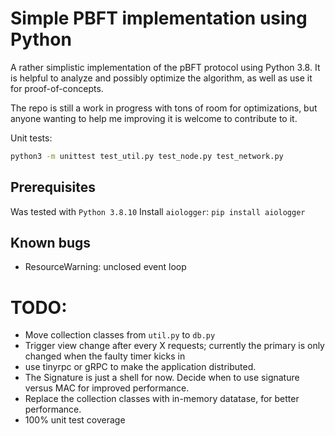 
# Simple PBFT implementation using Python

A rather simplistic implementation of the pBFT protocol using Python 3.8. It is helpful to analyze
and possibly optimize the algorithm, as well as use it for proof-of-concepts.

The repo is still a work in progress with tons of room for optimizations, but anyone wanting to help me improving it is welcome to contribute to it.

Unit tests:

```sh
python3 -m unittest test_util.py test_node.py test_network.py
```
## Prerequisites
Was tested with `Python 3.8.10`
Install `aiologger`: `pip install aiologger`

## Known bugs
* ResourceWarning: unclosed event loop

# TODO: 
* Move collection classes from `util.py` to `db.py`
* Trigger view change after every X requests; currently the primary is only changed when the faulty timer kicks in
* use tinyrpc or gRPC to make the application distributed.
* The Signature is just a shell for now. Decide when to use signature versus MAC for improved performance.
* Replace the collection classes with in-memory datatase, for better performance.
* 100% unit test coverage